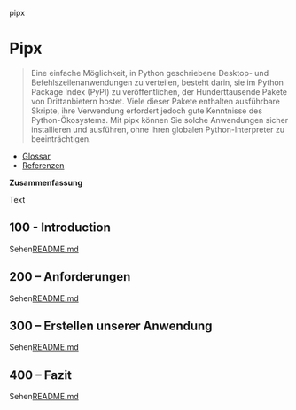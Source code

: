 pipx

# Pipx

> Eine einfache Möglichkeit, in Python geschriebene Desktop- und Befehlszeilenanwendungen zu verteilen, besteht darin, sie im Python Package Index (PyPI) zu veröffentlichen, der Hunderttausende Pakete von Drittanbietern hostet. Viele dieser Pakete enthalten ausführbare Skripte, ihre Verwendung erfordert jedoch gute Kenntnisse des Python-Ökosystems. Mit pipx können Sie solche Anwendungen sicher installieren und ausführen, ohne Ihren globalen Python-Interpreter zu beeinträchtigen.

-   [Glossar](./GLOSSARY.md)
-   [Referenzen](./REFERENCES.md)

**Zusammenfassung**

Text

## 100 - Introduction

Sehen[README.md](./100/README.md)

## 200 – Anforderungen

Sehen[README.md](./200/README.md)

## 300 – Erstellen unserer Anwendung

Sehen[README.md](./300/README.md)

## 400 – Fazit

Sehen[README.md](./400/README.md)

